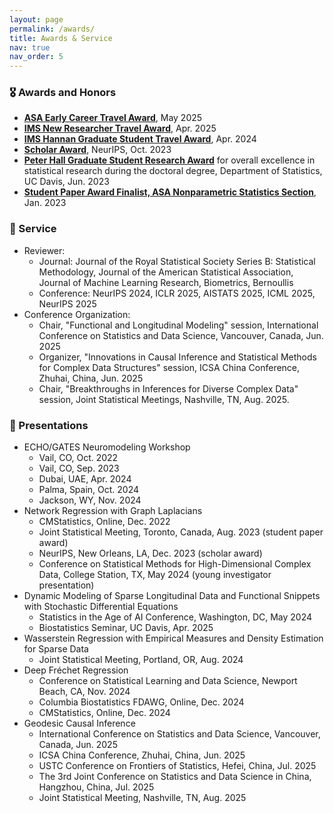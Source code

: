 ```yaml
---
layout: page
permalink: /awards/
title: Awards & Service
nav: true
nav_order: 5
---
```


### 🎖 Awards and Honors
- <ins>**[ASA Early Career Travel Award](https://www.amstat.org/your-career/awards/student-and-early-career-travel-fund)**</ins>, May 2025
- <ins>**[IMS New Researcher Travel Award](https://imstat.org/ims-awards/ims-new-researcher-travel-award/)**</ins>, Apr. 2025
- <ins>**[IMS Hannan Graduate Student Travel Award](https://imstat.org/ims-awards/ims-hannan-graduate-student-travel-award/)**</ins>, Apr. 2024
- <ins>**Scholar Award**</ins>, NeurIPS, Oct. 2023
- <ins>**Peter Hall Graduate Student Research Award**</ins> for overall excellence in statistical research during the doctoral degree, Department of Statistics, UC Davis, Jun. 2023
- <ins>**Student Paper Award Finalist, ASA Nonparametric Statistics Section**</ins>, Jan. 2023

### 📝 Service
- Reviewer:
  - Journal: Journal of the Royal Statistical Society Series B: Statistical Methodology, Journal of the American Statistical Association, Journal of Machine Learning Research, Biometrics, Bernoullis
  - Conference: NeurIPS 2024, ICLR 2025, AISTATS 2025, ICML 2025, NeurIPS 2025
- Conference Organization:
  - Chair, "Functional and Longitudinal Modeling" session, International Conference on Statistics and Data Science, Vancouver, Canada, Jun. 2025
  - Organizer, "Innovations in Causal Inference and Statistical Methods for Complex Data Structures" session, ICSA China Conference, Zhuhai, China, Jun. 2025
  - Chair, "Breakthroughs in Inferences for Diverse Complex Data" session, Joint Statistical Meetings, Nashville, TN, Aug. 2025.

### 💬 Presentations
- ECHO/GATES Neuromodeling Workshop
  - Vail, CO, Oct. 2022
  - Vail, CO, Sep. 2023
  - Dubai, UAE, Apr. 2024
  - Palma, Spain, Oct. 2024
  - Jackson, WY, Nov. 2024
- Network Regression with Graph Laplacians
  - CMStatistics, Online, Dec. 2022
  - Joint Statistical Meeting, Toronto, Canada, Aug. 2023 (student paper award)
  - NeurIPS, New Orleans, LA, Dec. 2023 (scholar award)
  - Conference on Statistical Methods for High-Dimensional Complex Data, College Station, TX, May 2024 (young investigator presentation)
- Dynamic Modeling of Sparse Longitudinal Data and Functional Snippets with Stochastic Differential Equations
  - Statistics in the Age of AI Conference, Washington, DC, May 2024
  - Biostatistics Seminar, UC Davis, Apr. 2025
- Wasserstein Regression with Empirical Measures and Density Estimation for Sparse Data
  - Joint Statistical Meeting, Portland, OR, Aug. 2024
- Deep Fréchet Regression
  - Conference on Statistical Learning and Data Science, Newport Beach, CA, Nov. 2024
  - Columbia Biostatistics FDAWG, Online, Dec. 2024
  - CMStatistics, Online, Dec. 2024
- Geodesic Causal Inference
  - International Conference on Statistics and Data Science, Vancouver, Canada, Jun. 2025
  - ICSA China Conference, Zhuhai, China, Jun. 2025
  - USTC Conference on Frontiers of Statistics, Hefei, China, Jul. 2025
  - The 3rd Joint Conference on Statistics and Data Science in China, Hangzhou, China, Jul. 2025
  - Joint Statistical Meeting, Nashville, TN, Aug. 2025